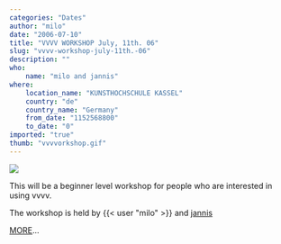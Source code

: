 ```yaml
---
categories: "Dates"
author: "milo"
date: "2006-07-10"
title: "VVVV WORKSHOP July, 11th. 06"
slug: "vvvv-workshop-july-11th.-06"
description: ""
who: 
    name: "milo and jannis"
where: 
    location_name: "KUNSTHOCHSCHULE KASSEL"
    country: "de"
    country_name: "Germany"
    from_date: "1152568800"
    to_date: "0"
imported: "true"
thumb: "vvvvorkshop.gif"
---
```



![](vvvvorkshop.gif)

This will be a beginner level workshop for people who are interested in  using vvvv.

The workshop is held by {{< user "milo" >}} and [jannis](http://www.deinlieblingsgestalter.de)

[MORE](https://vvvv.org/404)...